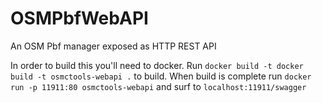 # OSMPbfWebAPI
An OSM Pbf manager exposed as HTTP REST API

In order to build this you'll need to docker.
Run `docker build -t docker build -t osmctools-webapi .` to build.
When build is complete run `docker run -p 11911:80 osmctools-webapi` and surf to `localhost:11911/swagger`
